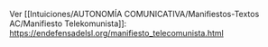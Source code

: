 Ver [[Intuiciones/AUTONOMÍA COMUNICATIVA/Manifiestos-Textos AC/Manifiesto Telekomunista]]:
https://endefensadelsl.org/manifiesto_telecomunista.html
